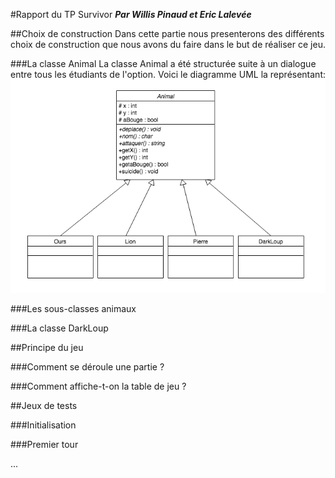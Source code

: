 #Rapport du TP Survivor
***Par Willis Pinaud et Eric Lalevée***

##Choix de construction
Dans cette partie nous presenterons des différents choix de construction que nous avons du faire dans le but de réaliser ce jeu.

###La classe Animal
La classe Animal a été structurée suite à un dialogue entre tous les étudiants de l\'option.
Voici le diagramme UML la représentant:
![UML](Animal.jpg "Diagramme UML de la classe")

###Les sous-classes animaux

###La classe DarkLoup

##Principe du jeu

###Comment se déroule une partie ?

###Comment affiche-t-on la table de jeu ?

##Jeux de tests

###Initialisation

###Premier tour

...

